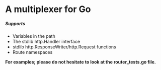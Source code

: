 # A multiplexer for Go

##### Supports

* Variables in the path
* The stdlib http.Handler interface
* stdlib http.ResponseWriter/http.Request functions
* Route namespaces

**For examples; please do not hesitate to look at the router_tests.go file.**
